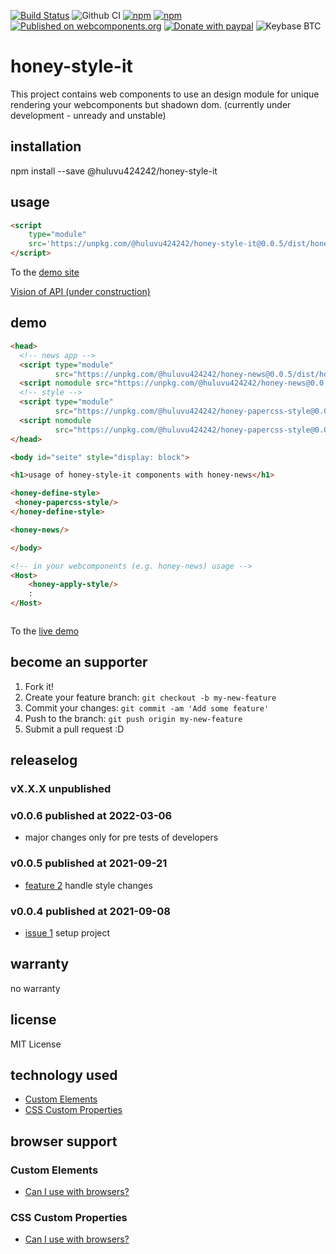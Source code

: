 [![Build Status](https://app.travis-ci.com/Huluvu424242/honey-style-it.svg?branch=master)](https://app.travis-ci.com/Huluvu424242/honey-style-it)
![Github CI](https://github.com/Huluvu424242/honey-style-it/workflows/Github%20CI/badge.svg)
[![npm](https://img.shields.io/npm/v/@huluvu424242/honey-style-it.svg)](https://www.npmjs.com/package/@huluvu424242/honey-style-it)
[![npm](https://img.shields.io/npm/dm/@huluvu424242/honey-style-it.svg)](https://www.npmjs.com/package/@huluvu424242/honey-style-it)
[![Published on webcomponents.org](https://img.shields.io/badge/webcomponents.org-published-blue.svg)](https://www.webcomponents.org/element/@huluvu424242/honey-style-it)
[![Donate with paypal](https://img.shields.io/badge/paypal-donate-yellow.svg)](https://paypal.me/huluvu424242)
![Keybase BTC](https://img.shields.io/keybase/btc/huluvu424242)
# honey-style-it 
This project contains web components to use an design module for unique rendering your webcomponents but shadown dom. 
(currently under development - unready and unstable)

## installation

npm install --save @huluvu424242/honey-style-it

## usage

```html
<script 
    type="module" 
    src='https://unpkg.com/@huluvu424242/honey-style-it@0.0.5/dist/honey-style-it/honey-style-it.esm.js'>
</script>
```
To the [demo site](https://huluvu424242.github.io/honey-style-it/index.html)

[Vision of API (under construction)](src/components/honey-style-it/readme.md)

## demo

<!--
```
<custom-element-demo>
  <template>
    <link rel="import" href="docs/index.html">
    <next-code-block></next-code-block>
  </template>
</custom-element-demo>
```
-->
```html
<head>
  <!-- news app -->
  <script type="module"
          src="https://unpkg.com/@huluvu424242/honey-news@0.0.5/dist/honey-news/honey-news.esm.js"></script>
  <script nomodule src="https://unpkg.com/@huluvu424242/honey-news@0.0.5/dist/cjs/honey-news.cjs.js"></script>
  <!-- style -->
  <script type="module"
          src="https://unpkg.com/@huluvu424242/honey-papercss-style@0.0.1/dist/honey-papercss-style/honey-papercss-style.esm.js"></script>
  <script nomodule
          src="https://unpkg.com/@huluvu424242/honey-papercss-style@0.0.1/dist/cjs/honey-papercss-style.cjs.js"></script>
</head>

<body id="seite" style="display: block">

<h1>usage of honey-style-it components with honey-news</h1>

<honey-define-style>
 <honey-papercss-style/>
</honey-define-style>

<honey-news/>

</body>

<!-- in your webcomponents (e.g. honey-news) usage -->
<Host>
    <honey-apply-style/>
    :
</Host>



```
To the [live demo](https://huluvu424242.github.io/honey-style-it/index.html)

## become an supporter

1. Fork it!
2. Create your feature branch: `git checkout -b my-new-feature`
3. Commit your changes: `git commit -am 'Add some feature'`
4. Push to the branch: `git push origin my-new-feature`
5. Submit a pull request :D

## releaselog

### vX.X.X unpublished

### v0.0.6 published at 2022-03-06

* major changes only for pre tests of developers

### v0.0.5 published at 2021-09-21

* [feature 2](https://github.com/Huluvu424242/honey-style-it/projects/2#card-68396844) handle style changes


### v0.0.4 published at 2021-09-08

* [issue 1](https://github.com/Huluvu424242/honey-style-it/issues/1) setup project

## warranty

no warranty

## license 

MIT License

## technology used

* [Custom Elements](https://developer.mozilla.org/en-US/docs/Web/API/Window/customElements)
* [CSS Custom Properties](https://developer.mozilla.org/en-US/docs/Web/CSS/Using_CSS_custom_properties)


## browser support

### Custom Elements

* [Can I use with browsers?](https://caniuse.com/#feat=mdn-api_window_customelements)

### CSS Custom Properties

* [Can I use with browsers?](https://caniuse.com/#search=css%20custom%20properties)

